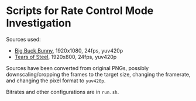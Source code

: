 # Scripts for Rate Control Mode Investigation

Sources used:

- [Big Buck Bunny](http://distribution.bbb3d.renderfarming.net/video/png/), 1920x1080, 24fps, yuv420p
- [Tears of Steel](http://media.xiph.org/tearsofsteel/tearsofsteel-1080-png/), 1920x800, 24fps, yuv420p

Sources have been converted from original PNGs, possibly downscaling/cropping the frames to the target size, changing the framerate, and changing the pixel format to `yuv420p`.

Bitrates and other configurations are in `run.sh`.